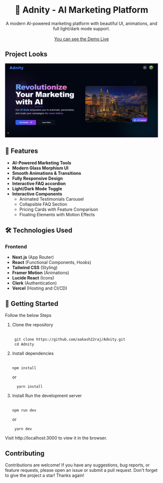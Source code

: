 <div align="center" id='readme-top'>
  
  <h1 align="center">🌿 Adnity - AI Marketing Platform</h1>

  <p align="center">
   A modern AI-powered marketing platform with beautiful UI, animations, and full light/dark mode support.
    <br />   
    <br />
    <a href="https://adnity.vercel.app">You can see the Demo Live</a>
  </p>
</div>

## Project Looks

![Adnity Banner](public/banner.png) 


## 🚀 Features

- **AI-Powered Marketing Tools**
- **Modern Glass Morphism UI**
- **Smooth Animations & Transitions**
- **Fully Responsive Design**
- **Interactive FAQ accordion**
- **Light/Dark Mode Toggle**
- **Interactive Components**
  - Animated Testimonials Carousel
  - Collapsible FAQ Section
  - Pricing Cards with Feature Comparison
  - Floating Elements with Motion Effects

## 🛠 Technologies Used

### Frontend
- **Next.js** (App Router)
- **React** (Functional Components, Hooks)
- **Tailwind CSS** (Styling)
- **Framer Motion** (Animations)
- **Lucide React** (Icons)
- **Clerk** (Authentication)
- **Vercel** (Hosting and CI/CD)


## 🚀 Getting Started
Follow the below Steps

<ol>
  <li>
   Clone the repository
    <br><br>

     git clone https://github.com/aakash22raj/Adnity.git
     cd Adnity
     
  </li>
  
  <li>Install dependencies 
    <br><br>
    
    npm install
    
  or
  ```
    yarn install
  ```
    
  </li>

   <li>Install Run the development server
    <br><br>
    
    npm run dev
    
  or
  ```
   yarn dev
  ```
    
  </li>
</ol>

Visit http://localhost:3000 to view it in the browser.



## Contributing

Contributions are welcome! If you have any suggestions, bug reports, or feature requests, please open an issue or submit a pull request. 
Don't forget to give the project a star! Thanks again!
